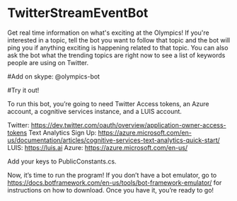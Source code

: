 # TwitterStreamEventBot
Get real time information on what's exciting at the Olympics! If you're interested in a topic, tell the bot you want to follow that topic and the bot will ping you if anything exciting is happening related to that topic. You can also ask the bot what the trending topics are right now to see a list of keywords people are using on Twitter.

#Add on skype:
@olympics-bot

#Try it out!

To run this bot, you’re going to need Twitter Access tokens, an Azure account, a cognitive services instance, and a LUIS account.

Twitter: https://dev.twitter.com/oauth/overview/application-owner-access-tokens 
Text Analytics Sign Up: https://azure.microsoft.com/en-us/documentation/articles/cognitive-services-text-analytics-quick-start/ 
LUIS: https://luis.ai 
Azure: https://azure.microsoft.com/en-us/ 

Add your keys to PublicConstants.cs. 

Now, it’s time to run the program! If you don’t have a bot emulator, go to https://docs.botframework.com/en-us/tools/bot-framework-emulator/ for instructions on how to download. Once you have it, you’re ready to go!
